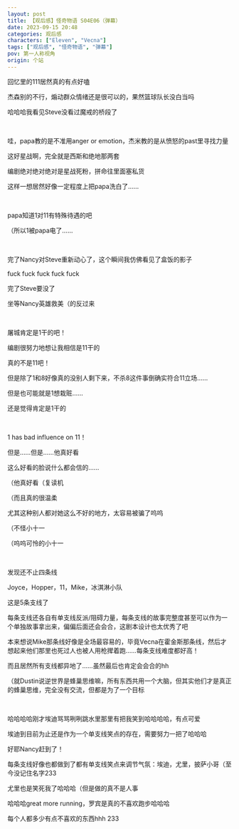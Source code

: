 ```yaml
---
layout: post
title: 【观后感】怪奇物语 S04E06（弹幕）
date: 2023-09-15 20:48
categories: 观后感
characters: ["Eleven", "Vecna"]
tags: ["观后感", "怪奇物语", "弹幕"]
pov: 第一人称视角
origin: 个站
---
```


回忆里的111居然真的有点好嗑

杰森别的不行，煽动群众情绪还是很可以的，果然篮球队长没白当吗

哈哈哈我看见Steve没看过魔戒的桥段了

<br>

哇，papa教的是不准用anger or emotion，杰米教的是从愤怒的past里寻找力量

这好星战啊，完全就是西斯和绝地那两套

编剧绝对绝对绝对是星战死粉，拼命往里面塞私货

这样一想居然好像一定程度上把papa洗白了……

<br>

papa知道1对11有特殊待遇的吧

（所以1被papa电了……

<br>

完了Nancy对Steve重新动心了，这个瞬间我仿佛看见了盒饭的影子

fuck fuck fuck fuck fuck

完了Steve要没了

坐等Nancy英雄救美（的反过来

<br>

屠城肯定是1干的吧！

编剧很努力地想让我相信是11干的

真的不是11吧！

但是除了1和8好像真的没别人剩下来，不杀8这件事倒确实符合11立场……

但是也可能就是1想栽赃……

还是觉得肯定是1干的

<br>

1 has bad influence on 11！

但是……但是……他真好看

这么好看的脸说什么都会信的……

（他真好看（复读机

（而且真的很温柔

尤其这种别人都对她这么不好的地方，太容易被骗了呜呜

（不怪小十一

（呜呜可怜的小十一

<br>

发现还不止四条线

Joyce，Hopper，11，Mike，冰淇淋小队

这是5条支线了

每条支线还各自有单支线反派/阻碍力量，每条支线的故事完整度甚至可以作为一个单独故事拿出来，偏偏后面还会会合，这剧本设计也太优秀了吧

本来想说Mike那条线好像是全场最容易的，毕竟Vecna在霍金斯那条线，然后才想起来他们那里也死过人也被人用枪撵着跑……每条支线难度都好高！

而且居然所有支线都异地了……虽然最后也肯定会会合的hh

（就Dustin说逆世界是蜂巢思维嘛，所有东西共用一个大脑，但其实他们才是真正的蜂巢思维，完全没有交流，但都是为了一个目标

<br>

哈哈哈哈刚才埃迪骂骂咧咧跳水里那里有把我笑到哈哈哈哈，有点可爱

埃迪到目前为止还是作为一个单支线笑点的存在，需要努力一把了哈哈哈

好耶Nancy赶到了！

每条支线好像也都做到了都有单支线笑点来调节气氛：埃迪，尤里，披萨小哥（至今没记住名字233

尤里也是笑死我了哈哈哈（但是做的真不是人事

哈哈哈great more running，罗宾是真的不喜欢跑步哈哈哈

每个人都多少有点不喜欢的东西hhh 233

